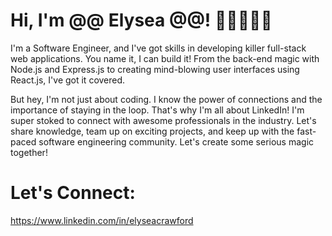 # Hi, I'm @@ Elysea @@! 👩🏽‍💻👋🏽

I'm a Software Engineer, and I've got skills in developing killer full-stack web applications. You name it, I can build it! From the back-end magic with Node.js and Express.js to creating mind-blowing user interfaces using React.js, I've got it covered.

But hey, I'm not just about coding. I know the power of connections and the importance of staying in the loop. That's why I'm all about LinkedIn! I'm super stoked to connect with awesome professionals in the industry. Let's share knowledge, team up on exciting projects, and keep up with the fast-paced software engineering community. Let's create some serious magic together!

# Let's Connect:

https://www.linkedin.com/in/elyseacrawford



<!---
MissElysea/MissElysea is a ✨ special ✨ repository because its `README.md` (this file) appears on your GitHub profile.
You can click the Preview link to take a look at your changes.
--->

